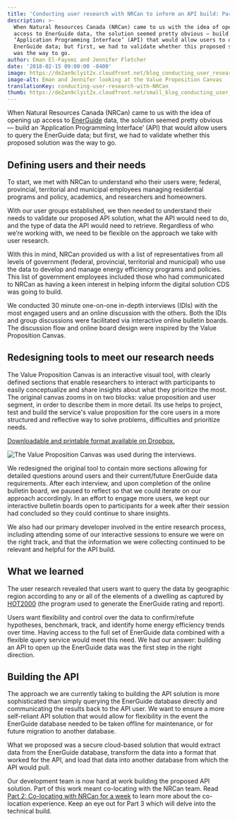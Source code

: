 ```yaml
---
title: 'Conducting user research with NRCan to inform an API build: Part 1'
description: >-
  When Natural Resources Canada (NRCan) came to us with the idea of opening up
  access to EnerGuide data, the solution seemed pretty obvious — build an
  ‘Application Programming Interface’ (API) that would allow users to query the
  EnerGuide data; but first, we had to validate whether this proposed solution
  was the way to go.
author: Eman El-Fayomi and Jennifer Fletcher
date: '2018-02-15 09:00:00 -0400'
image: https://de2an9clyit2x.cloudfront.net/blog_conducting_user_research_with_NRCAN_cb9cb98c0d.jpg
image-alt: Eman and Jennifer looking at the Value Proposition Canvas
translationKey: conducting-user-research-with-NRCan
thumb: https://de2an9clyit2x.cloudfront.net/small_blog_conducting_user_research_with_NRCAN_cb9cb98c0d.jpg
---
```


When Natural Resources Canada (NRCan) came to us with the idea of opening up access to [EnerGuide](https://www.nrcan.gc.ca/energy/efficiency/housing/home-improvements/5005) data, the solution seemed pretty obvious — build an ‘Application Programming Interface’ (API) that would allow users to query the EnerGuide data; but first, we had to validate whether this proposed solution was the way to go.

## Defining users and their needs

To start, we met with NRCan to understand who their users were; federal, provincial, territorial and municipal employees managing residential programs and policy, academics, and researchers and homeowners.

With our user groups established, we then needed to understand their needs to validate our proposed API solution, what the API would need to do, and the type of data the API would need to retrieve. Regardless of who we’re working with, we need to be flexible on the approach we take with user research.

With this in mind, NRCan provided us with a list of representatives from all levels of government (federal, provincial, territorial and municipal) who use the data to develop and manage energy efficiency programs and policies. This list of government employees included those who had communicated to NRCan as having a keen interest in helping inform the digital solution CDS was going to build.

We conducted 30 minute one-on-one in-depth interviews (IDIs) with the most engaged users and an online discussion with the others. Both the IDIs and group discussions were facilitated via interactive online bulletin boards. The discussion flow and online board design were inspired by the Value Proposition Canvas.

## Redesigning tools to meet our research needs

The Value Proposition Canvas is an interactive visual tool, with clearly defined sections that enable researchers to interact with participants to easily conceptualize and share insights about what they prioritize the most. The original canvas zooms in on two blocks: value proposition and user segment, in order to describe them in more detail. Its use helps to project, test and build the service's value proposition for the core users in a more structured and reflective way to solve problems, difficulties and prioritize needs.

<a class="large-link" href="https://www.dropbox.com/sh/aaho502dkfc713i/AACUZzgHUlpp88kj25ABMH8Ca?dl=0">Downloadable and printable format available on Dropbox.</a>

<img alt="The Value Proposition Canvas was used during the interviews." src="/img/cds/blog-valprop.svg">

We redesigned the original tool to contain more sections allowing for detailed questions around users and their current/future EnerGuide data requirements. After each interview, and upon completion of the online bulletin board, we paused to reflect so that we could iterate on our approach accordingly. In an effort to engage more users, we kept our interactive bulletin boards open to participants for a week after their session had concluded so they could continue to share insights.

We also had our primary developer involved in the entire research process, including attending some of our interactive sessions to ensure we were on the right track, and that the information we were collecting continued to be relevant and helpful for the API build.

## What we learned

The user research revealed that users want to query the data by geographic region according to any or all of the elements of a dwelling as captured by [HOT2000](https://www.nrcan.gc.ca/energy/efficiency/housing/home-improvements/17725) (the program used to generate the EnerGuide rating and report).

Users want flexibility and control over the data to confirm/refute hypotheses, benchmark, track, and identify home energy efficiency trends over time. Having access to the full set of EnerGuide data combined with a flexible query service would meet this need. We had our answer: building an API to open up the EnerGuide data was the first step in the right direction.

## Building the API

The approach we are currently taking to building the API solution is more sophisticated than simply querying the EnerGuide database directly and communicating the results back to the API user. We want to ensure a more self-reliant API solution that would allow for flexibility in the event the EnerGuide database needed to be taken offline for maintenance, or for future migration to another database.

What we proposed was a secure cloud-based solution that would extract data from the EnerGuide database, transform the data into a format that worked for the API, and load that data into another database from which the API would pull.

Our development team is now hard at work building the proposed API solution. Part of this work meant co-locating with the NRCan team. Read [Part 2: Co-locating with NRCan for a week](/2018/02/15/b-colocating-with-nrcan/) to learn more about the co-location experience. Keep an eye out for Part 3 which will delve into the technical build.


